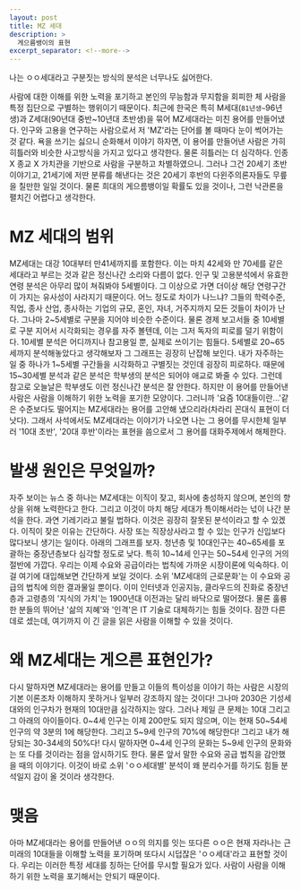 ```yaml
---
layout: post
title: MZ 세대
description: >
  게으름뱅이의 표현
excerpt_separator: <!--more-->
---
```


<!--more-->

나는 ㅇㅇ세대라고 구분짓는 방식의 분석은 너무나도 싫어한다.

사람에 대한 이해를 위한 노력을 포기하고 본인의 무능함과 무지함을 회피한 체 사람을 특정 집단으로 구별하는 행위이기 때문이다. 최근에 한국은 특히 M세대(`81년생~`96년생)과 Z세대(90년대 중반~10년대 초반생)을 묶어 MZ세대라는 미친 용어를 만들어냈다. 인구와 고용을 연구하는 사람으로서 저 'MZ'라는 단어를 볼 때마다 눈이 썩어가는 것 같다. 욕을 쓰기는 싫으니 순화해서 이야기 하자면, 이 용어를 만들어낸 사람은 가히 히틀러와 비슷한 사고방식을 가지고 있다고 생각한다. 물론 히틀러는 더 심각하다. 인종 X 종교 X 가치관을 기반으로 사람을 구분하고 차별하였으니. 그러나 그건 20세기 초반 이야기고, 21세기에 저딴 분류를 해낸다는 것은 20세기 후반의 다윈주의론자들도 무릎을 칠만한 일일 것이다. 물론 희대의 게으름뱅이일 확률도 있을 것이나, 그런 낙관론을 펼치긴 어렵다고 생각한다.

# MZ 세대의 범위

MZ세대는 대강 10대부터 만41세까지를 포함한다. 이는 마치 42세와 만 70세를 같은 세대라고 부르는 것과 같은 정신나간 소리와 다름이 없다.
인구 및 고용분석에서 유효한 연령 분석은 아무리 많이 쳐줘봐야 5세별이다. 그 이상으로 가면 더이상 해당 연령구간이 가지는 유사성이 사라지기 때문이다. 어느 정도로 차이가 나느냐? 그들의 학력수준, 직업, 종사 산업, 종사하는 기업의 규모, 혼인, 자녀, 거주지까지 모든 것들이 차이가 난다. 그나마 2~5세별로 구분을 지어야 비슷한 수준이다.
물론 경제 보고서들 중 10세별로 구분 지어서 시각화되는 경우를 자주 볼텐데, 이는 그저 독자의 피로를 덜기 위함이다. 10세별 분석은 어디까지나 참고용일 뿐, 실제로 쓰이기는 힘들다. 5세별로 20~65세까지 분석해놓았다고 생각해보자 그 그래프는 굉장히 난잡해 보인다. 내가 자주하는 일 중 하나가 1~5세별 구간들을 시각화하고 구별짓는 것인데 굉장히 피로하다.
때문에 15~30세별 분석과 같은 분석은 학부생의 분석은 되어야 애교로 봐줄 수 있다. 그런데 참고로 오늘날은 학부생도 이런 정신나간 분석은 잘 안한다.
하지만 이 용어를 만들어낸 사람은 사람을 이해하기 위한 노력을 포기한 모양이다. 그러니까 '요즘 10대들이란...'같은 수준보다도 떨어지는 MZ세대라는 용어를 고안해 냈으리라(차라리 꼰대식 표현이 더 낫다).
그래서 사석에서도 MZ세대라는 이야기가 나오면 나는 그 용어를 무시한체 일부러 '10대 초반', '20대 후반'이라는 표현을 씀으로서 그 용어를 대화주제에서 해체한다.

# 발생 원인은 무엇일까?

자주 보이는 뉴스 중 하나는 MZ세대는 이직이 잦고, 회사에 충성하지 않으며, 본인의 향상을 위해 노력한다고 한다. 그리고 이것이 마치 해당 세대가 특이해서라는 넋이 나간 분석을 한다. 과연 기레기라고 불릴 법하다.
이것은 굉장히 잘못된 분석이라고 할 수 있겠다. 이직이 잦은 이유는 간단하다. 사장 또는 직장상사라고 할 수 있는 인구가 신입보다 많다보니 생기는 일이다.
아래의 그래프를 보자. 청년층 및 10대인구는 40~65세를 포괄하는 중장년층보다 심각할 정도로 낮다. 특히 10~14세 인구는 50~54세 인구의 거의 절반에 가깝다. 
우리는 이제 수요와 공급이라는 법칙에 가까운 시장이론에 익숙하다. 이걸 여기에 대입해보면 간단하게 보일 것이다. 소위 'MZ세대의 근로문화'는 이 수요와 공급의 법칙에 의한 결과물일 뿐이다.
이미 인터넷과 인공지능, 클라우드의 진화로 중장년층과 고령층의 '지식의 가치'는 1900년대 이전과는 달리 바닥으로 떨어졌다. 물론 훌륭한 분들의 뛰어난 '삶의 지혜'와 '인격'은 IT 기술로 대체하기는 힘들 것이다.
잠깐 다른데로 셌는데, 여기까지 이 긴 글을 읽은 사람을 이해할 수 있을 것이다.

# 왜 MZ세대는 게으른 표현인가?

다시 말하자면 MZ세대라는 용어를 만들고 이들의 특이성을 이야기 하는 사람은 시장의 기본 이론조차 이해하지 못하거나 일부러 강조하지 않는 것이다!
그나마 2030은 기성세대와의 인구차가 현재의 10대만큼 심각하지는 않다. 그러나 제일 큰 문제는 10대 그리고 그 아래의 아이들이다.
0~4세 인구는 이제 200만도 되지 않으며, 이는 현재 50~54세 인구의 약 3분의 1에 해당한다. 그리고 5~9세 인구의 70%에 해당한다! 그리고 내가 해당되는 30-34세의 50%다!
다시 말하자면 0~4세 인구의 문화는 5~9세 인구의 문화와는 또 다를 것이라는 점을 암시하기도 한다. 물론 앞서 말한 수요와 공급 법칙을 감안했을 때의 이야기다.
이것이 바로 소위 'ㅇㅇ세대별' 분석이 왜 분리수거를 하기도 힘들 분석일지 감이 올 것이라 생각한다.

# 맺음

아마 MZ세대라는 용어를 만들어낸 ㅇㅇ의 의지를 잇는 또다른 ㅇㅇ은 현재 자라나는 근미래의 10대들을 이해할 노력을 포기하며 또다시 시덥잖은 'ㅇㅇ세대'라고 표현할 것이다.
우리는 이러한 특정 세대를 칭하는 단어를 무시할 필요가 있다. 사람이 사람을 이해하기 위한 노력을 포기해서는 안되기 때문이다.